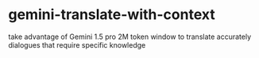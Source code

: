 # gemini-translate-with-context
take advantage of Gemini 1.5 pro 2M token window to translate accurately dialogues that require specific knowledge
